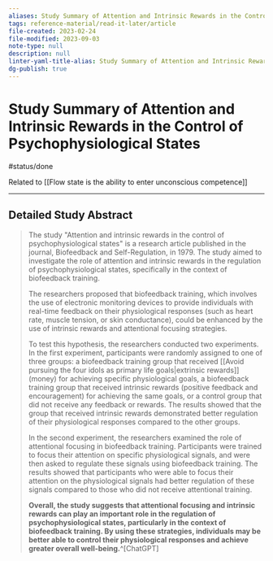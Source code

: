 ```yaml
---
aliases: Study Summary of Attention and Intrinsic Rewards in the Control of Psychophysiological States,Attention and Intrinsic Rewards in the Control of Psychophysiological States,psychophysiological states,attention,intrinsic reward
tags: reference-material/read-it-later/article
file-created: 2023-02-24
file-modified: 2023-09-03
note-type: null
description: null
linter-yaml-title-alias: Study Summary of Attention and Intrinsic Rewards in the Control of Psychophysiological States
dg-publish: true
---
```


# Study Summary of Attention and Intrinsic Rewards in the Control of Psychophysiological States

#status/done

Related to [[Flow state is the ability to enter unconscious competence]]

---

## Detailed Study Abstract

> The study "Attention and intrinsic rewards in the control of psychophysiological states" is a research article published in the journal, Biofeedback and Self-Regulation, in 1979. The study aimed to investigate the role of attention and intrinsic rewards in the regulation of psychophysiological states, specifically in the context of biofeedback training.
>
> The researchers proposed that biofeedback training, which involves the use of electronic monitoring devices to provide individuals with real-time feedback on their physiological responses (such as heart rate, muscle tension, or skin conductance), could be enhanced by the use of intrinsic rewards and attentional focusing strategies.
>
> To test this hypothesis, the researchers conducted two experiments. In the first experiment, participants were randomly assigned to one of three groups: a biofeedback training group that received [[Avoid pursuing the four idols as primary life goals|extrinsic rewards]] (money) for achieving specific physiological goals, a biofeedback training group that received intrinsic rewards (positive feedback and encouragement) for achieving the same goals, or a control group that did not receive any feedback or rewards. The results showed that the group that received intrinsic rewards demonstrated better regulation of their physiological responses compared to the other groups.
>
> In the second experiment, the researchers examined the role of attentional focusing in biofeedback training. Participants were trained to focus their attention on specific physiological signals, and were then asked to regulate these signals using biofeedback training. The results showed that participants who were able to focus their attention on the physiological signals had better regulation of these signals compared to those who did not receive attentional training.
>
> **Overall, the study suggests that attentional focusing and intrinsic rewards can play an important role in the regulation of psychophysiological states, particularly in the context of biofeedback training. By using these strategies, individuals may be better able to control their physiological responses and achieve greater overall well-being.**^[ChatGPT]

